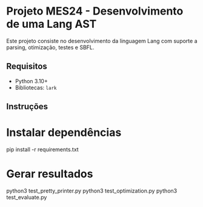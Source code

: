 # Projeto MES24 - Desenvolvimento de uma Lang AST

Este projeto consiste no desenvolvimento da linguagem Lang com suporte a parsing, otimização, testes e SBFL.

## Requisitos

- Python 3.10+
- Bibliotecas: `lark`

## Instruções

# Instalar dependências
pip install -r requirements.txt

# Gerar resultados
python3 test_pretty_printer.py
python3 test_optimization.py
python3 test_evaluate.py
